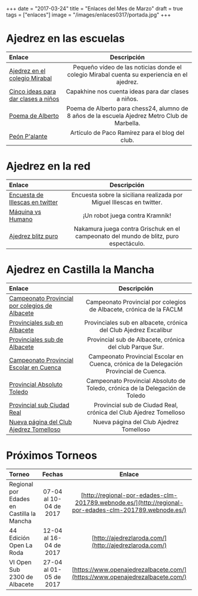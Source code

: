 +++
date = "2017-03-24"
title = "Enlaces del Mes de Marzo"
draft = true
tags = ["enlaces"]
image = "/images/enlaces0317/portada.jpg"
+++

# Ajedrez en las escuelas

| Enlace | Descripción |
|:--|:--:|
|[Ajedrez en el colegio Mirabal](https://www.facebook.com/ajedrezpetrosian/videos/1745617515651927/)|Pequeño vídeo de las noticias donde el colegio Mirabal cuenta su experiencia en el ajedrez.|
|[Cinco ideas para dar clases a niños](http://capakhine.es/index.php/blog-capakhine/219-clases-ajedrez-ninos)|Capakhine nos cuenta ideas para dar clases a niños.|
|[Poema de Alberto](https://www.facebook.com/chess24.es/posts/721123008069385:0)|Poema de Alberto para chess24, alumno de 8 años de la escuela Ajedrez Metro Club de Marbella.|
|[Peón P'alante](http://www.ajedreztomelloso.com/post/peonpalante/)|Artículo de Paco Ramírez para el blog del club.|

# Ajedrez en la red

|Enlace|Descripción|
|:--|:--:|
|[Encuesta de Illescas en twitter](https://www.facebook.com/GM.ILLESCAS/photos/a.453029181461086.1073741825.241810865916253/1168983403198990/?type=3&theater)|Encuesta sobre la siciliana realizada por Miguel Illescas en twitter.|
|[Máquina vs Humano](https://www.facebook.com/chessmagazineofficial/videos/1363809960295667/)|¡Un robot juega contra Kramnik!|
|[Ajedrez blitz puro](https://twitter.com/OlimpiuUrcan/status/815213373902049280)|Nakamura juega contra Grischuk en el campeonato del mundo de blitz, puro espectáculo.|

# Ajedrez en Castilla la Mancha

|Enlace|Descripción|
|:--|:--:|
|[Campeonato Provincial por colegios de Albacete](http://www.faclm.org/2017/03/13/cronica-i-campeonato-provincial-de-colegios-de-albacete-por-equipos-2017/#more-567)|Campeonato Provincial por colegios de Albacete, crónica de la FACLM|
|[Provinciales sub en Albacete](http://www.faclm.org/2017/03/13/cronica-i-campeonato-provincial-de-colegios-de-albacete-por-equipos-2017/#more-567)|Provinciales sub en albacete, crónica del Club Ajedrez Excalibur|
|[Provinciales sub de Albacete](http://www.ajedrezparquesuralbacete.es/provincial_por_edades_2017.htm)|Provincial sub de Albacete, crónica del club Parque Sur.|
|[Campeonato Provincial Escolar en Cuenca](http://www.ajedrezcuenca.es/campeonatos/escolar/2017.htm)|Campeonato Provincial Escolar en Cuenca, crónica de la Delegación Provincial de Cuenca.|
|[Provincial Absoluto Toledo](http://ajedreztoledo.blogspot.com.es/2017/03/el-campeonato-provincial-individual-de.html)|Campeonato Provincial Absoluto de Toledo, crónica de la Delegación de Toledo|
|[Provincial sub Ciudad Real]()|Provincial sub de Ciudad Real, crónica del Club Ajedrez Tomelloso|
|[Nueva página del Club Ajedrez Tomelloso](http://www.ajedreztomelloso.com/post/bienvenida/)|Nueva página del Club Ajedrez Tomelloso|

# Próximos Torneos

|Torneo|Fechas|Enlace|
|:--|:--:|:--:|
|Regional por Edades en Castilla la Mancha|07-04 al 10-04 de 2017|[http://regional-por-edades-clm-201789.webnode.es/](http://regional-por-edades-clm-201789.webnode.es/)|
|44 Edición Open La Roda|12-04 al 16-04 de 2017|[http://ajedrezlaroda.com/](http://ajedrezlaroda.com/)|
|VI Open Sub 2300 de Albacete|27-04 al 01-05 de 2017|[https://www.openajedrezalbacete.com/](https://www.openajedrezalbacete.com/)|


